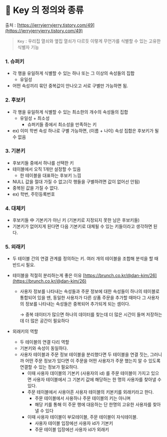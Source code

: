 # 💚 Key 의 정의와 종류

출처 : [https://jerryjerryjerry.tistory.com/49](https://jerryjerryjerry.tistory.com/49)

> `Key` : 우리집 열쇠와 옆집 열쇠가 다르듯 이렇게 무언가를 식별할 수 있는 고유한 식별자 기능

### 1. 슈퍼키

- 각 행을 유일하게 식별할 수 있는 하나 또는 그 이상의 속성들의 집합
    - 유일성
- 어떤 속성끼리 묶던 중복값이 안나오고 서로 구별만 가능하면 됨.

### 2. 후보키

- 각 행을 유일하게 식별할 수 있는 최소한의 개수의 속성들의 집합
    - 유일성 + 최소성
        - 슈퍼키들 중에서 최소성을 만족하는 키
- ex) 이미 학번 속성 하나로 구별 가능하면, (이름 + 나이) 속성 집합은 후보키가 될 수 없음

### 3. 기본키

- 후보키들 중에서 하나를 선택한 키
- 테이블에서 오직 1개만 설정할 수 있음
    - 한 테이블을 대표하는 후보키 느낌
- NULL 값을 절대 가질 수 없고(각 행들을 구별하려면 값이 없어선 안됨)
- 중복된 값을 가질 수 없다.
- ex) 학번, 주민등록번호

### 4. 대체키

- 후보키들 中 기본키가 아닌 키 (기본키로 지정되지 못한 남은 후보키들)
- 기본키가 없어지게 된다면 다음 기본키로 대체될 수 있는 키들이라고 생각하면 된다.

### 5. 외래키

- 두 테이블 간의 연결 관계를 정의하는 키. 여러 개의 테이블을 조합해 분석을 할 때 반드시 필요.
- 테이블을 적절히 분리하는게 좋은 이유 [https://brunch.co.kr/@dan-kim/26](https://brunch.co.kr/@dan-kim/26)
    - 사용자 정보를 나타내는 속성들과 주문 정보에 대한 속성들이 하나의 테이블로 통합되어 있을 땐, 동일한 사용자가 다른 상품 주문을 추가할 때마다 그 사용자의 정보를 나타내는 속성들은 중복되어 추가되게 되는 셈이다.

        → 중복 데이터가 많으면 하나의 데이터를 찾는데 더 많은 시간이 들며 저장하는데 더 많은 공간이 필요하다

- 외래키의 역할
    - 두 테이블의 연결 다리 역할
    - 기본키와 속성이 동일하다.
    - 사용자 테이블과 주문 정보 테이블을 분리했다면 두 테이블을 연결 짓는, 그러니까 어떤 주문 정보가 있다면 이 주문을 어떤 사용자가 주문 했는지 알 수 있도록 연결할 수 있는 정보가 필요하다.
        - 이때 사용자 데이블의 기본키 (사용자의 id) 를 주문 테이블이 가지고 있으면 사용자 테이블에서 그 기본키 값에 해당하는 한 명의 사용자를 찾아낼 수 있다.
        - 주문 테이블에서 사용아흔 사용자 테이블의 키본키를 외래키라고 한다.
            - 주문 테이블에서 사용하나 주문 테이블의 키는 아니며
            - 해당 키를 통해 이 주문 행에 대응하는 단 한명의 고유한 사용자를 찾아낼 수 있다
        - 이때 사용자 테이블이 부모테이블, 주문 테이블이 자식테이블.
            - 사용자 테이블 입장에선 사용자 id가 기본키
            - 주문 테이블 입장에선 사용자 id가 외래키